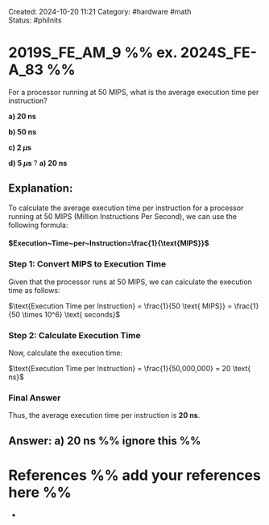 Created: 2024-10-20 11:21
Category: #hardware #math  
Status: #philnits



# 2019S_FE_AM_9 %% ex. 2024S_FE-A_83 %%

For a processor running at 50 MIPS, what is the average execution time per instruction? 

**a) 20 ns** 

**b) 50 ns** 

**c) 2 $\mu$s** 

**d) 5 $\mu$s**
?
**a) 20 ns** 
## **Explanation:**

To calculate the average execution time per instruction for a processor running at 50 MIPS (Million Instructions Per Second), we can use the following formula:

#### $Execution~Time~per~Instruction=\frac{1}{\text{MIPS}}​$

### Step 1: Convert MIPS to Execution Time

Given that the processor runs at 50 MIPS, we can calculate the execution time as follows:

$\text{Execution Time per Instruction} = \frac{1}{50 \text{ MIPS}} = \frac{1}{50 \times 10^6} \text{ seconds}$

### Step 2: Calculate Execution Time

Now, calculate the execution time:

$\text{Execution Time per Instruction} = \frac{1}{50,000,000} = 20 \text{ ns}$

### Final Answer

Thus, the average execution time per instruction is **20 ns**.

**Answer: a) 20 ns**
%% ignore this %%
---









# References %% add your references here %%
- 